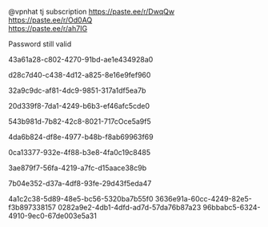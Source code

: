 @vpnhat
tj subscription 
https://paste.ee/r/DwqQw  
https://paste.ee/r/Od0AQ   
https://paste.ee/r/ah7IG   

Password still valid

43a61a28-c802-4270-91bd-ae1e434928a0

d28c7d40-c438-4d12-a825-8e16e9fef960

32a9c9dc-af81-4dc9-9851-317a1df5ea7b

20d339f8-7da1-4249-b6b3-ef46afc5cde0

543b981d-7b82-42c8-8021-717cOce5a9f5

4da6b824-df8e-4977-b48b-f8ab69963f69

0ca13377-932e-4f88-b3e8-4fa0c19c8485

3ae879f7-56fa-4219-a7fc-d15aace38c9b

7b04e352-d37a-4df8-93fe-29d43f5eda47

4a1c2c38-5d89-48e5-bc56-5320ba7b55f0
3636e91a-60cc-4249-82e5-f3b897338157
0282a9e2-4db1-4dfd-ad7d-57da76b87a23
96bbabc5-6324-4910-9ec0-67de003e5a31
